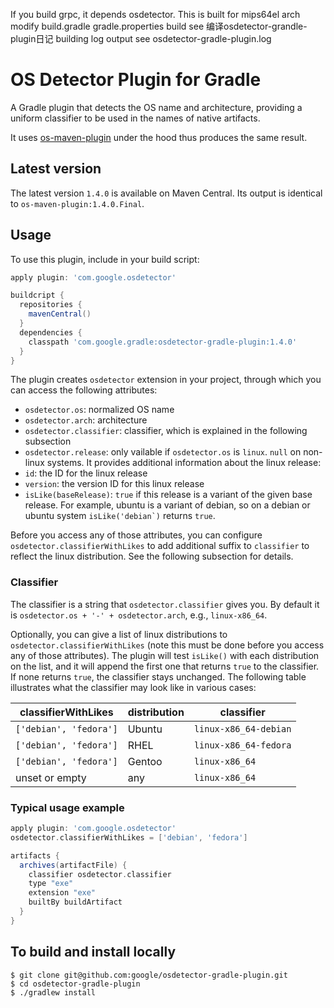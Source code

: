 If you build grpc, it depends osdetector. This is built for mips64el arch
modify build.gradle gradle.properties 
build see 编译osdetector-grandle-plugin日记
building log output see osdetector-gradle-plugin.log





# OS Detector Plugin for Gradle
A Gradle plugin that detects the OS name and architecture, providing a uniform
classifier to be used in the names of native artifacts.

It uses [os-maven-plugin](https://github.com/trustin/os-maven-plugin) under the
hood thus produces the same result.

## Latest version
The latest version ``1.4.0`` is available on Maven Central.
Its output is identical to ``os-maven-plugin:1.4.0.Final``.

## Usage
To use this plugin, include in your build script:
```groovy
apply plugin: 'com.google.osdetector'

buildcript {
  repositories {
    mavenCentral()
  }
  dependencies {
    classpath 'com.google.gradle:osdetector-gradle-plugin:1.4.0'
  }
}
```

The plugin creates ``osdetector`` extension in your project, through which you
can access the following attributes:
- ``osdetector.os``: normalized OS name
- ``osdetector.arch``: architecture
- ``osdetector.classifier``: classifier, which is explained in the following
  subsection
- ``osdetector.release``: only vailable if ``osdetector.os`` is ``linux``.
  ``null`` on non-linux systems. It provides additional information about the
  linux release:
 - ``id``: the ID for the linux release
 - ``version``: the version ID for this linux release
 - ``isLike(baseRelease)``: ``true`` if this release is a variant of the given
   base release. For example, ubuntu is a variant of debian, so on a debian or
   ubuntu system ``isLike('debian`)`` returns ``true``.

Before you access any of those attributes, you can configure
``osdetector.classifierWithLikes`` to add additional suffix to ``classifier`` to
reflect the linux distribution. See the following subsection for details.

### Classifier
The classifier is a string that ``osdetector.classifier`` gives you. By default
it is ``osdetector.os + '-' + osdetector.arch``, e.g., ``linux-x86_64``.

Optionally, you can give a list of linux distributions to
``osdetector.classifierWithLikes`` (note this must be done before you access any
of those attributes). The plugin will test ``isLike()`` with each distribution
on the list, and it will append the first one that returns ``true`` to the
classifier. If none returns ``true``, the classifier stays unchanged. The
following table illustrates what the classifier may look like in various cases:

classifierWithLikes      | distribution | classifier
------------------------ | ------------ | -----------------------
``['debian', 'fedora']`` | Ubuntu       | ``linux-x86_64-debian``
``['debian', 'fedora']`` | RHEL         | ``linux-x86_64-fedora``
``['debian', 'fedora']`` | Gentoo       | ``linux-x86_64``
unset or empty           | any          | ``linux-x86_64``

### Typical usage example

```groovy
apply plugin: 'com.google.osdetector'
osdetector.classifierWithLikes = ['debian', 'fedora']

artifacts {
  archives(artifactFile) {
    classifier osdetector.classifier
    type "exe"
    extension "exe"
    builtBy buildArtifact
  }
}
```

## To build and install locally
```
$ git clone git@github.com:google/osdetector-gradle-plugin.git
$ cd osdetector-gradle-plugin
$ ./gradlew install
```

